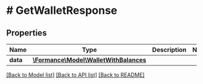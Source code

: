 # # GetWalletResponse

## Properties

Name | Type | Description | Notes
------------ | ------------- | ------------- | -------------
**data** | [**\Formance\Model\WalletWithBalances**](WalletWithBalances.md) |  |

[[Back to Model list]](../../README.md#models) [[Back to API list]](../../README.md#endpoints) [[Back to README]](../../README.md)
